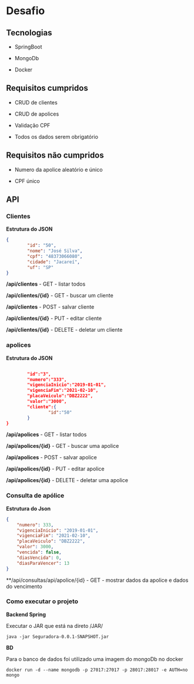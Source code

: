 # Desafio  

## Tecnologias

- SpringBoot

- MongoDb

- Docker

## Requisitos cumpridos

- CRUD de clientes

- CRUD de apolices

- Validação CPF

- Todos os dados serem obrigatório


## Requisitos não cumpridos

- Numero da apolice aleatório e único

- CPF único

## API

### Clientes

**Estrutura do JSON**

```json
{
        "id": "50",
        "nome": "José Silva",
        "cpf": "48373066080",
        "cidade": "Jacareí",
        "uf": "SP"
}
```


**/api/clientes** - GET - listar todos  

**/api/clientes/{id}** - GET - buscar um cliente

**/api/clientes** - POST - salvar cliente

**/api/clientes/{id}** - PUT - editar cliente

**/api/clientes/{id}** - DELETE - deletar um cliente


### apolices

**Estrutura do JSON**
```json

        "id":"3",
        "numero":"333",
        "vigenciaInicio":"2019-01-01",
        "vigenciaFim":"2021-02-10",
        "placaVeiculo":"DBZ2222",
        "valor":"3000",
        "cliente":{
                "id":"50"
        }
}
```

**/api/apolices** - GET - listar todos 

**/api/apolices/{id}** - GET - buscar uma apolice

**/api/apolices** - POST - salvar apolice

**/api/apolices/{id}** - PUT - editar apolice

**/api/apolices/{id}** - DELETE - deletar uma apolice


### Consulta de apólice

**Estrutura do Json**

```json
{
    "numero": 333,
    "vigenciaInicio": "2019-01-01",
    "vigenciaFim": "2021-02-10",
    "placaVeiculo": "DBZ2222",
    "valor": 3000,
    "vencida": false,
    "diasVencida": 0,
    "diasParaVencer": 13
}
```

**/api/consultas/api/apolice/{id} - GET - mostrar dados da apolice e dados do vencimento


### Como executar o projeto

**Backend Spring**

Executar o JAR que está na direto /JAR/

```
java -jar Seguradora-0.0.1-SNAPSHOT.jar
```

**BD**

Para o banco de dados foi utilizado uma imagem do mongoDb no docker

```
docker run -d --name mongodb -p 27017:27017 -p 28017:28017 -e AUTH=no mongo
```




